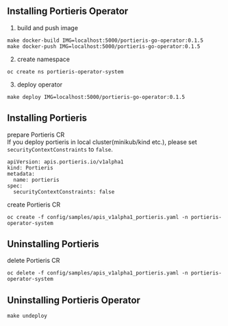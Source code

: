 ## Installing Portieris Operator

1. build and push image
```
make docker-build IMG=localhost:5000/portieris-go-operator:0.1.5
make docker-push IMG=localhost:5000/portieris-go-operator:0.1.5
```
2. create namespace
```
oc create ns portieris-operator-system
```

3. deploy operator
```
make deploy IMG=localhost:5000/portieris-go-operator:0.1.5
```

## Installing Portieris
prepare Portieris CR  
If you deploy portieris in local cluster(minikub/kind etc.), please set `securityContextConstraints` to `false`.
```
apiVersion: apis.portieris.io/v1alpha1
kind: Portieris
metadata:
  name: portieris
spec:
  securityContextConstraints: false
```
create Portieris CR
```
oc create -f config/samples/apis_v1alpha1_portieris.yaml -n portieris-operator-system
```

## Uninstalling Portieris

delete Portieris CR
```
oc delete -f config/samples/apis_v1alpha1_portieris.yaml -n portieris-operator-system
```
## Uninstalling Portieris Operator
```
make undeploy
```